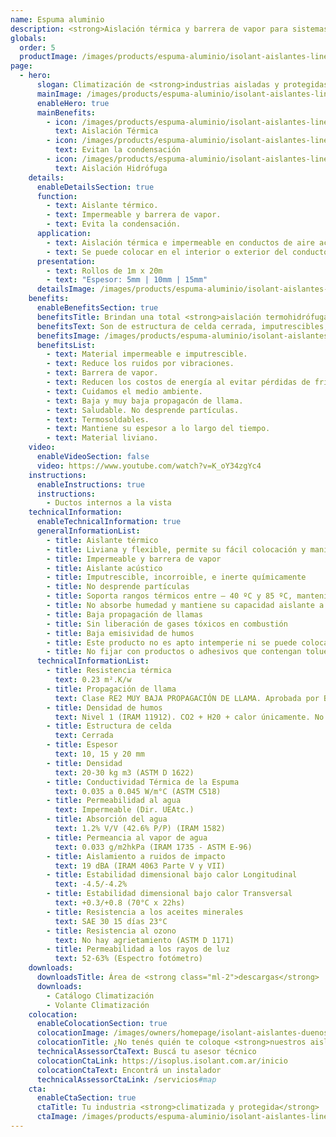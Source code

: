 ```yaml
---
name: Espuma aluminio
description: <strong>Aislación térmica y barrera de vapor para sistemas de aire acondicionado central y sistemas de losa radiante eléctricos.</strong><br /><br />Espuma Isolant con retardante de llama y foil de aluminio 100% puro en una de sus caras. Ideal para utilizar en todo tipo de aplicaciones interiores.
globals:
  order: 5
  productImage: /images/products/espuma-aluminio/isolant-aislantes-linea-climatizacion-espuma-aluminio-producto-rollo.png
page:
  - hero:
      slogan: Climatización de <strong>industrias aisladas y protegidas</strong>
      mainImage: /images/products/espuma-aluminio/isolant-aislantes-linea-climatizacion-espuma-aluminio-imagen-principal.jpg
      enableHero: true
      mainBenefits:
        - icon: /images/products/espuma-aluminio/isolant-aislantes-linea-climatizacion-espuma-aluminio-beneficio-1.svg
          text: Aislación Térmica
        - icon: /images/products/espuma-aluminio/isolant-aislantes-linea-climatizacion-espuma-aluminio-beneficio-2.svg
          text: Evitan la condensación
        - icon: /images/products/espuma-aluminio/isolant-aislantes-linea-climatizacion-espuma-aluminio-beneficio-3.svg
          text: Aislación Hidrófuga
    details:
      enableDetailsSection: true
      function:
        - text: Aislante térmico.
        - text: Impermeable y barrera de vapor.
        - text: Evita la condensación.
      application:
        - text: Aislación térmica e impermeable en conductos de aire acondicionado.
        - text: Se puede colocar en el interior o exterior del conducto.
      presentation:
        - text: Rollos de 1m x 20m
        - text: "Espesor: 5mm | 10mm | 15mm"
      detailsImage: /images/products/espuma-aluminio/isolant-aislantes-linea-climatizacion-espuma-aluminio-imagen-detalle-producto.jpg
    benefits:
      enableBenefitsSection: true
      benefitsTitle: Brindan una total <strong>aislación termohidrófuga</strong>
      benefitsText: Son de estructura de celda cerrada, imputrescibles, y no desprenden partículas ni fibras de ningún tipo. Se destacan por su maleabilidad y fácil colocación. Son impermeables, barrera de vapor, aislantes térmicas y acústicas. No contaminan el medio ambiente y son reciclables.
      benefitsImage: /images/products/espuma-aluminio/isolant-aislantes-linea-climatizacion-espuma-aluminio-beneficio-exclusivo.jpg
      benefitsList:
        - text: Material impermeable e imputrescible.
        - text: Reduce los ruidos por vibraciones.
        - text: Barrera de vapor.
        - text: Reducen los costos de energía al evitar pérdidas de frío o calor.
        - text: Cuidamos el medio ambiente.
        - text: Baja y muy baja propagacón de llama.
        - text: Saludable. No desprende partículas.
        - text: Termosoldables.
        - text: Mantiene su espesor a lo largo del tiempo.
        - text: Material liviano.
    video:
      enableVideoSection: false
      video: https://www.youtube.com/watch?v=K_oY34zgYc4
    instructions:
      enableInstructions: true
      instructions:
        - Ductos internos a la vista
    technicalInformation:
      enableTechnicalInformation: true
      generalInformationList:
        - title: Aislante térmico
        - title: Liviana y flexible, permite su fácil colocación y manipuleo
        - title: Impermeable y barrera de vapor
        - title: Aislante acústico
        - title: Imputrescible, incorroible, e inerte químicamente
        - title: No desprende partículas
        - title: Soporta rangos térmicos entre – 40 ºC y 85 ºC, manteniendo su forma y espesor
        - title: No absorbe humedad y mantiene su capacidad aislante a lo largo de su vida útil
        - title: Baja propagación de llamas
        - title: Sin liberación de gases tóxicos en combustión
        - title: Baja emisividad de humos
        - title: Este producto no es apto intemperie ni se puede colocar sin un cielorraso que lo proteja de la reflexión indirecta de los rayos UV
        - title: No fijar con productos o adhesivos que contengan tolueno
      technicalInformationList:
        - title: Resistencia térmica
          text: 0.23 m².K/w
        - title: Propagación de llama
          text: Clase RE2 MUY BAJA PROPAGACIÓN DE LLAMA. Aprobada por Bomberos Argentina.
        - title: Densidad de humos
          text: Nivel 1 (IRAM 11912). CO2 + H20 + calor únicamente. No desprende gases envenenantes.
        - title: Estructura de celda
          text: Cerrada
        - title: Espesor
          text: 10, 15 y 20 mm
        - title: Densidad
          text: 20-30 kg m3 (ASTM D 1622)
        - title: Conductividad Térmica de la Espuma
          text: 0.035 a 0.045 W/m°C (ASTM C518)
        - title: Permeabilidad al agua
          text: Impermeable (Dir. UEAtc.)
        - title: Absorción del agua
          text: 1.2% V/V (42.6% P/P) (IRAM 1582)
        - title: Permeancia al vapor de agua
          text: 0.033 g/m2hkPa (IRAM 1735 - ASTM E-96)
        - title: Aislamiento a ruidos de impacto
          text: 19 dBA (IRAM 4063 Parte V y VII)
        - title: Estabilidad dimensional bajo calor Longitudinal
          text: -4.5/-4.2%
        - title: Estabilidad dimensional bajo calor Transversal
          text: +0.3/+0.8 (70°C x 22hs)
        - title: Resistencia a los aceites minerales
          text: SAE 30 15 días 23°C
        - title: Resistencia al ozono
          text: No hay agrietamiento (ASTM D 1171)
        - title: Permeabilidad a los rayos de luz
          text: 52-63% (Espectro fotómetro)
    downloads:
      downloadsTitle: Área de <strong class="ml-2">descargas</strong>
      downloads:
        - Catálogo Climatización
        - Volante Climatización
    colocation:
      enableColocationSection: true
      colocationImage: /images/owners/homepage/isolant-aislantes-duenos-e-inquilinos-isoplus-colocation.jpg
      colocationTitle: ¿No tenés quién te coloque <strong>nuestros aislantes?</strong>
      technicalAssessorCtaText: Buscá tu asesor técnico
      colocationCtaLink: https://isoplus.isolant.com.ar/inicio
      colocationCtaText: Encontrá un instalador
      technicalAssessorCtaLink: /servicios#map
    cta:
      enableCtaSection: true
      ctaTitle: Tu industria <strong>climatizada y protegida</strong>
      ctaImage: /images/products/espuma-aluminio/isolant-aislantes-linea-climatizacion-espuma-aluminio-cta.jpg
---
```

